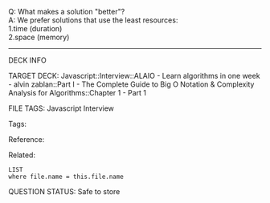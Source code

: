 Q: What makes a solution "better"?  
A: We prefer solutions that use the least resources:  
1.time (duration)  
2.space (memory)
<!--ID: 1690390584031-->

---

DECK INFO

TARGET DECK: Javascript::Interview::ALAIO - Learn algorithms in one week - alvin zablan::Part I - The Complete Guide to Big O Notation & Complexity Analysis for Algorithms::Chapter 1 - Part 1

FILE TAGS: Javascript Interview

Tags:

Reference:

Related:

```dataview
LIST
where file.name = this.file.name
```

QUESTION STATUS: Safe to store